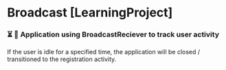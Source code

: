 # Broadcast [LearningProject]
### :hourglass_flowing_sand: :satellite: Application using BroadcastReciever to track user activity
If the user is idle for a specified time, the application will be closed / transitioned to the registration activity.
